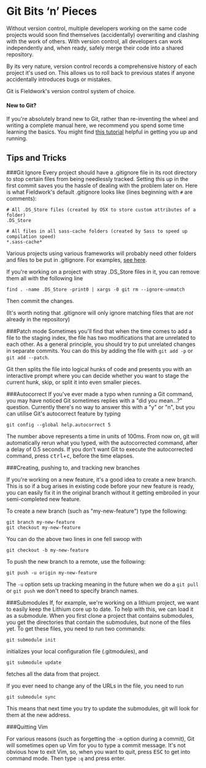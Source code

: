 Git Bits ‘n’ Pieces
===================

Without version control, multiple developers working on the same code projects would soon find themselves
(accidentally) overwriting and clashing with the work of others. With version control, all developers can 
work independently and, when ready, safely merge their code into a shared repository.

By its very nature, version control records a comprehensive history of each project it's used on. This allows us to roll back to previous states
if anyone accidentally introduces bugs or mistakes.

Git is Fieldwork's version control system of choice.


#### New to Git?

If you're absolutely brand new to Git, rather than re-inventing the wheel and writing a complete manual here, we recommend you spend some time learning the basics.
You might find [this tutorial](https://www.atlassian.com/git/tutorial/git-basics) helpful in getting you up and running.

## Tips and Tricks

###Git Ignore
Every project should have a .gitignore file in its root directory to stop certain files from being needlessly tracked. Setting this up in the first
commit saves you the hassle of dealing with the problem later on. Here is what Fieldwork's default .gitignore looks like (lines beginning with `#` are comments):

	# All .DS_Store files (created by OSX to store custom attributes of a folder)
    .DS_Store

	# All files in all sass-cache folders (created by Sass to speed up compilation speed)
    *.sass-cache*

Various projects using various frameworks will probably need other folders and files to be put in .gitignore. For examples, [see here](https://github.com/github/gitignore).

If you're working on a project with stray .DS_Store files in it, you can remove them all with the following line

    find . -name .DS_Store -print0 | xargs -0 git rm --ignore-unmatch

Then commit the changes.

(It's worth noting that .gitignore will only ignore matching files that are *not* already in the repository)

###Patch mode
Sometimes you'll find that when the time comes to add a file to the staging index, the file has two modifications that are unrelated to each other.
As a general principle, you should try to put unrelated changes in separate commits. You can do this by adding the file with `git add -p` or `git add --patch`.

Git then splits the file into logical hunks of code and presents you with an interactive prompt where you can decide whether you want to stage the current hunk, skip, or split it into even smaller pieces.

###Autocorrect
If you've ever made a typo when running a Git command, you may have noticed Git sometimes replies with a "did you mean...?" question. Currently there's no way to answer this with a "y" or "n", but you can utilise Git's autocorrect feature by typing

	git config --global help.autocorrect 5

The number above represents a time in units of 100ms. From now on, git will automatically rerun what you typed, with the autocorrected command, after a delay of 0.5 seconds. If you don't want Git to execute the autocorrected command, press <kbd>ctrl</kbd>+<kbd>c</kbd>, before the time elapses.

###Creating, pushing to, and tracking new branches

If you're working on a new feature, it's a good idea to create a new branch. This is so if a bug arises in existing code before your new feature is ready, you can easily fix it in the original branch without it getting embroiled in your semi-completed new feature.

To create a new branch (such as "my-new-feature") type the following: 

	git branch my-new-feature
	git checkout my-new-feature

You can do the above two lines in one fell swoop with

	git checkout -b my-new-feature

To push the new branch to a remote, use the following:

	git push -u origin my-new-feature

The `-u` option sets up tracking meaning in the future when we do a `git pull` or `git push` we don't need to specify branch names.



###Submodules
If, for example, we're working on a lithium project, we want to easily keep the Lithium core up to date. To help with this, we can load it as a submodule.
When you first clone a project that contains submodules, you get the directories that contain the submodules, but none of the files yet. To get these files,
you need to run two commands: 

`git submodule init`

initializes your local configuration file (.gitmodules), and 

`git submodule update` 

fetches all the data from that project.

If you ever need to change any of the URLs in the file, you need to run 

`git submodule sync`

This means that next time you try to update the submodules, git will look for them at the new address.


###Quitting Vim

For various reasons (such as forgetting the `-m` option during a commit), Git will sometimes open up Vim for you to type a commit message. It's not obvious how to exit Vim, so, when you want to quit,
press <kbd>ESC</kbd> to get into command mode. Then type `:q` and press enter.